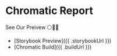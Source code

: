 # Chromatic Report

See Our Preivew ⚪️🔳🔲

- [Storybook Preview]({{ .storybookUrl }})
- [Chromatic Build]({{ .buildUrl }})
